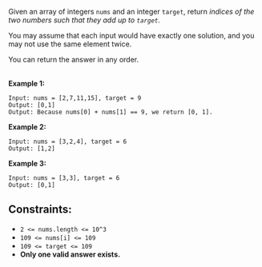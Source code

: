 Given an array of integers `nums` and an integer `target`, return _indices of the two numbers such that they add up to `target`._

You may assume that each input would have exactly one solution, and you may not use the same element twice.

You can return the answer in any order.
<br/><br/>

**Example 1:**

    Input: nums = [2,7,11,15], target = 9
    Output: [0,1]
    Output: Because nums[0] + nums[1] == 9, we return [0, 1].

**Example 2:**

    Input: nums = [3,2,4], target = 6
    Output: [1,2]

**Example 3:**

    Input: nums = [3,3], target = 6
    Output: [0,1]
    

## Constraints:

* `2 <= nums.length <= 10^3`  
* `109 <= nums[i] <= 109`  
* `109 <= target <= 109`  
* **Only one valid answer exists.**  

